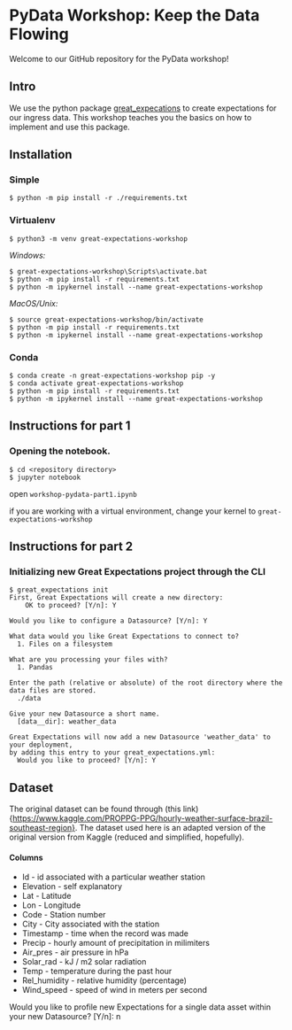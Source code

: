 # PyData Workshop: Keep the Data Flowing
Welcome to our GitHub repository for the PyData workshop!

## Intro
We use the python package [great_expecations](#https://greatexpectations.io) to create expectations for our ingress data. This workshop teaches you the basics on how to implement and use this package.

## Installation

### Simple
```
$ python -m pip install -r ./requirements.txt
```

### Virtualenv
```
$ python3 -m venv great-expectations-workshop
```

*Windows:*  
```
$ great-expectations-workshop\Scripts\activate.bat
$ python -m pip install -r requirements.txt
$ python -m ipykernel install --name great-expectations-workshop
```
*MacOS/Unix:*  
```
$ source great-expectations-workshop/bin/activate
$ python -m pip install -r requirements.txt
$ python -m ipykernel install --name great-expectations-workshop
```
### Conda
```
$ conda create -n great-expectations-workshop pip -y
$ conda activate great-expectations-workshop
$ python -m pip install -r requirements.txt
$ python -m ipykernel install --name great-expectations-workshop
```


## Instructions for part 1
### Opening the notebook.
```
$ cd <repository directory>
$ jupyter notebook
```
open `workshop-pydata-part1.ipynb`

if you are working with a virtual environment, change your kernel to `great-expectations-workshop`


## Instructions for part 2

### Initializing new Great Expectations project through the CLI

```
$ great_expectations init  
First, Great Expectations will create a new directory:  
    OK to proceed? [Y/n]: Y  
  
Would you like to configure a Datasource? [Y/n]: Y  
  
What data would you like Great Expectations to connect to?
  1. Files on a filesystem
  
What are you processing your files with?  
  1. Pandas
  
Enter the path (relative or absolute) of the root directory where the data files are stored.
  ./data
  
Give your new Datasource a short name.
  [data__dir]: weather_data

Great Expectations will now add a new Datasource 'weather_data' to your deployment,  
by adding this entry to your great_expectations.yml:
  Would you like to proceed? [Y/n]: Y
```


## Dataset

The original dataset can be found through (this link){https://www.kaggle.com/PROPPG-PPG/hourly-weather-surface-brazil-southeast-region}. The dataset used here is an adapted version of the original version from Kaggle (reduced and simplified, hopefully).

#### Columns
- Id - id associated with a particular weather station
- Elevation - self explanatory
- Lat - Latitude
- Lon - Longitude
- Code - Station number
- City - City associated with the station
- Timestamp - time when the record was made
- Precip - hourly amount of precipitation in milimiters
- Air_pres - air pressure in hPa
- Solar_rad - kJ / m2 solar radiation
- Temp - temperature during the past hour
- Rel_humidity - relative humidity (percentage)
- Wind_speed - speed of wind in meters per second

Would you like to profile new Expectations for a single data asset within your new Datasource? [Y/n]: n
